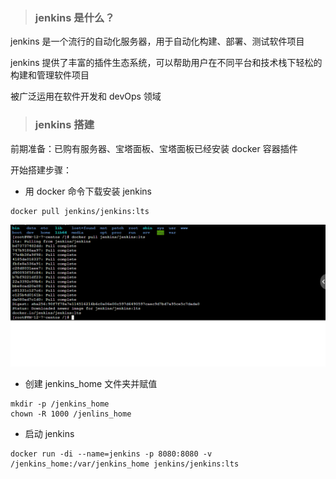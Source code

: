 <!--
 * @Author: mengkun822 1197235402@qq.com
 * @Date: 2023-06-15 13:52:42
 * @LastEditors: mengkun822 1197235402@qq.com
 * @LastEditTime: 2023-06-15 14:13:45
 * @FilePath: \knowledge_planet\docs\md\Jenkins\Jenkins.md
 * @Description: 这是默认设置,请设置`customMade`, 打开koroFileHeader查看配置 进行设置: https://github.com/OBKoro1/koro1FileHeader/wiki/%E9%85%8D%E7%BD%AE
-->

> ### jenkins 是什么？

jenkins 是一个流行的自动化服务器，用于自动化构建、部署、测试软件项目

jenkins 提供了丰富的插件生态系统，可以帮助用户在不同平台和技术栈下轻松的构建和管理软件项目

被广泛运用在软件开发和 devOps 领域

> ### jenkins 搭建

前期准备：已购有服务器、宝塔面板、宝塔面板已经安装 docker 容器插件

开始搭建步骤：

-   用 docker 命令下载安装 jenkins

```
docker pull jenkins/jenkins:lts
```

![logo](../../assets/img/pull_jenkins.png)

-   创建 jenkins_home 文件夹并赋值

```
mkdir -p /jenkins_home
chown -R 1000 /jenlins_home
```

-   启动 jenkins

```
docker run -di --name=jenkins -p 8080:8080 -v /jenkins_home:/var/jenkins_home jenkins/jenkins:lts
```

